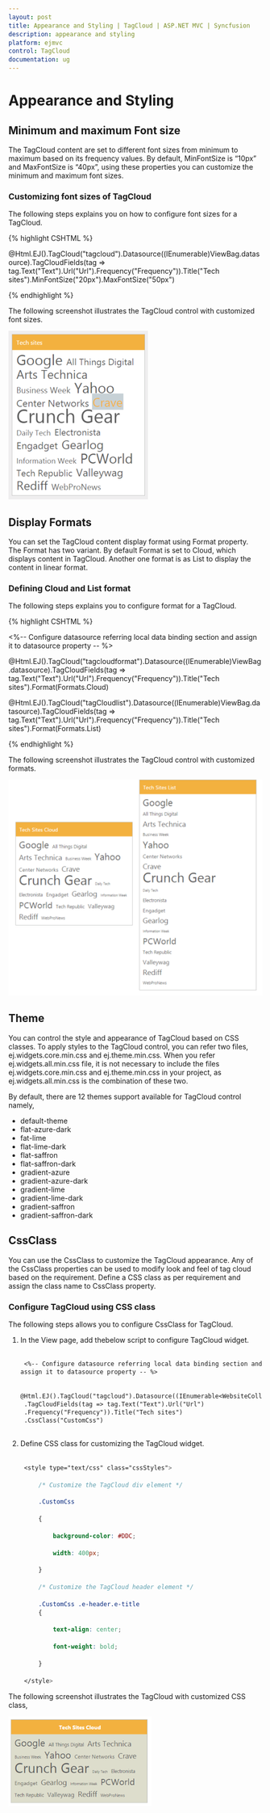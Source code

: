 ```yaml
---
layout: post
title: Appearance and Styling | TagCloud | ASP.NET MVC | Syncfusion
description: appearance and styling
platform: ejmvc
control: TagCloud
documentation: ug
---
```


# Appearance and Styling

## Minimum and maximum Font size

The TagCloud content are set to different font sizes from minimum to maximum based on its frequency values. By default, MinFontSize is “10px” and MaxFontSize is “40px”, using these properties you can customize the minimum and maximum font sizes.

### Customizing font sizes of TagCloud

The following steps explains you on how to configure font sizes for a TagCloud.


{% highlight CSHTML %}

@Html.EJ().TagCloud("tagcloud").Datasource((IEnumerable<WebsiteCollection>)ViewBag.datasource).TagCloudFields(tag => tag.Text("Text").Url("Url").Frequency("Frequency")).Title("Tech sites").MinFontSize("20px").MaxFontSize("50px")

{% endhighlight %}   


The following screenshot illustrates the TagCloud control with customized font sizes.

![](Appearance-and-Styling_images/Appearance-and-Styling_img1.png)


## Display Formats

You can set the TagCloud content display format using Format property. The Format has two variant. By default Format is set to Cloud, which displays content in TagCloud. Another one format is as List to display the content in linear format.

### Defining Cloud and List format

The following steps explains you to configure format for a TagCloud.


{% highlight CSHTML %}

<%-- Configure datasource referring local data binding section and assign it to datasource property -- %>

@Html.EJ().TagCloud("tagcloudformat").Datasource((IEnumerable<WebsiteCollection>)ViewBag.datasource).TagCloudFields(tag => tag.Text("Text").Url("Url").Frequency("Frequency")).Title("Tech sites").Format(Formats.Cloud)

@Html.EJ().TagCloud("tagCloudlist").Datasource((IEnumerable<WebsiteCollection>)ViewBag.datasource).TagCloudFields(tag => tag.Text("Text").Url("Url").Frequency("Frequency")).Title("Tech sites").Format(Formats.List)

{% endhighlight %}

The following screenshot illustrates the TagCloud control with customized formats.

![](Appearance-and-Styling_images/Appearance-and-Styling_img2.png)

## Theme

You can control the style and appearance of TagCloud based on CSS classes. To apply styles to the TagCloud control, you can refer two files, ej.widgets.core.min.css and ej.theme.min.css. When you refer ej.widgets.all.min.css file, it is not necessary to include the files ej.widgets.core.min.css and ej.theme.min.css in your project, as ej.widgets.all.min.css is the combination of these two. 

By default, there are 12 themes support available for TagCloud control namely,

* default-theme
* flat-azure-dark
* fat-lime
* flat-lime-dark
* flat-saffron
* flat-saffron-dark
* gradient-azure
* gradient-azure-dark
* gradient-lime
* gradient-lime-dark
* gradient-saffron
* gradient-saffron-dark



## CssClass

You can use the CssClass to customize the TagCloud appearance. Any of the CssClass properties can be used to modify look and feel of tag cloud based on the requirement. Define a CSS class as per requirement and assign the class name to CssClass property.

### Configure TagCloud using CSS class

The following steps allows you to configure CssClass for TagCloud.

1. In the View page, add thebelow script to configure TagCloud widget.

   ~~~ cshtml
   
	<%-- Configure datasource referring local data binding section and assign it to datasource property -- %>

	@Html.EJ().TagCloud("tagcloud").Datasource((IEnumerable<WebsiteCollection>)ViewBag.datasource)
	.TagCloudFields(tag => tag.Text("Text").Url("Url")
	.Frequency("Frequency")).Title("Tech sites")
	.CssClass("CustomCss")
		
   ~~~
   

2. Define CSS class for customizing the TagCloud widget.

   ~~~ css

	<style type="text/css" class="cssStyles">

		/* Customize the TagCloud div element */

		.CustomCss

		{

			background-color: #DDC;

			width: 400px;

		}

		/* Customize the TagCloud header element */        

		.CustomCss .e-header.e-title 
		{

			text-align: center;

			font-weight: bold;

		}

	</style>

   ~~~
   

The following screenshot illustrates the TagCloud with customized CSS class,

![](Appearance-and-Styling_images/Appearance-and-Styling_img3.png)